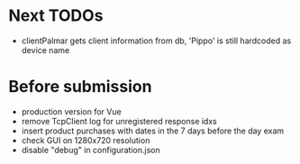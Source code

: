 # Next TODOs
* clientPalmar gets client information from db, 'Pippo' is still hardcoded as device name

# Before submission
* production version for Vue
* remove TcpClient log for unregistered response idxs
* insert product purchases with dates in the 7 days before the day exam
* check GUI on 1280x720 resolution
* disable "debug" in configuration.json
